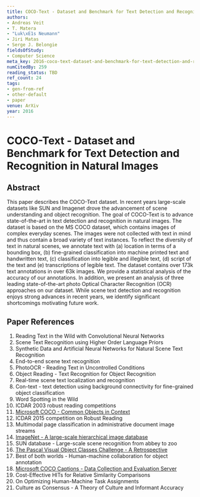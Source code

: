 ```yaml
---
title: COCO-Text - Dataset and Benchmark for Text Detection and Recognition in Natural Images
authors:
- Andreas Veit
- T. Matera
- "Luk\xE1s Neumann"
- Jiri Matas
- Serge J. Belongie
fieldsOfStudy:
- Computer Science
meta_key: 2016-coco-text-dataset-and-benchmark-for-text-detection-and-recognition-in-natural-images
numCitedBy: 259
reading_status: TBD
ref_count: 24
tags:
- gen-from-ref
- other-default
- paper
venue: ArXiv
year: 2016
---
```


# COCO-Text - Dataset and Benchmark for Text Detection and Recognition in Natural Images

## Abstract

This paper describes the COCO-Text dataset. In recent years large-scale datasets like SUN and Imagenet drove the advancement of scene understanding and object recognition. The goal of COCO-Text is to advance state-of-the-art in text detection and recognition in natural images. The dataset is based on the MS COCO dataset, which contains images of complex everyday scenes. The images were not collected with text in mind and thus contain a broad variety of text instances. To reflect the diversity of text in natural scenes, we annotate text with (a) location in terms of a bounding box, (b) fine-grained classification into machine printed text and handwritten text, (c) classification into legible and illegible text, (d) script of the text and (e) transcriptions of legible text. The dataset contains over 173k text annotations in over 63k images. We provide a statistical analysis of the accuracy of our annotations. In addition, we present an analysis of three leading state-of-the-art photo Optical Character Recognition (OCR) approaches on our dataset. While scene text detection and recognition enjoys strong advances in recent years, we identify significant shortcomings motivating future work.

## Paper References

1. Reading Text in the Wild with Convolutional Neural Networks
2. Scene Text Recognition using Higher Order Language Priors
3. Synthetic Data and Artificial Neural Networks for Natural Scene Text Recognition
4. End-to-end scene text recognition
5. PhotoOCR - Reading Text in Uncontrolled Conditions
6. Object Reading - Text Recognition for Object Recognition
7. Real-time scene text localization and recognition
8. Con-text - text detection using background connectivity for fine-grained object classification
9. Word Spotting in the Wild
10. ICDAR 2003 robust reading competitions
11. [Microsoft COCO - Common Objects in Context](2014-microsoft-coco-common-objects-in-context)
12. ICDAR 2015 competition on Robust Reading
13. Multimodal page classification in administrative document image streams
14. [ImageNet - A large-scale hierarchical image database](2009-imagenet-a-large-scale-hierarchical-image-database)
15. SUN database - Large-scale scene recognition from abbey to zoo
16. [The Pascal Visual Object Classes Challenge - A Retrospective](2014-the-pascal-visual-object-classes-challenge-a-retrospective)
17. Best of both worlds - Human-machine collaboration for object annotation
18. [Microsoft COCO Captions - Data Collection and Evaluation Server](2015-microsoft-coco-captions-data-collection-and-evaluation-server)
19. Cost-Effective HITs for Relative Similarity Comparisons
20. On Optimizing Human-Machine Task Assignments
21. Culture as Consensus - A Theory of Culture and Informant Accuracy
